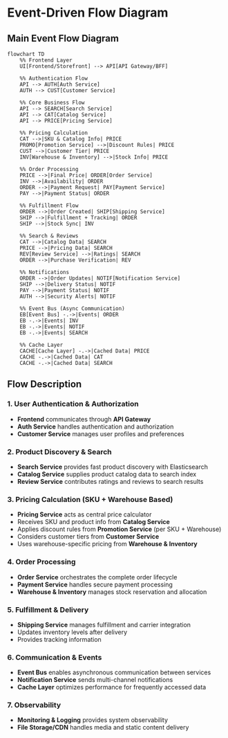 # Event-Driven Flow Diagram

## Main Event Flow Diagram

```mermaid
flowchart TD
    %% Frontend Layer
    UI[Frontend/Storefront] --> API[API Gateway/BFF]
    
    %% Authentication Flow
    API --> AUTH[Auth Service]
    AUTH --> CUST[Customer Service]
    
    %% Core Business Flow
    API --> SEARCH[Search Service]
    API --> CAT[Catalog Service]
    API --> PRICE[Pricing Service]
    
    %% Pricing Calculation
    CAT -->|SKU & Catalog Info| PRICE
    PROMO[Promotion Service] -->|Discount Rules| PRICE
    CUST -->|Customer Tier| PRICE
    INV[Warehouse & Inventory] -->|Stock Info| PRICE
    
    %% Order Processing
    PRICE -->|Final Price| ORDER[Order Service]
    INV -->|Availability| ORDER
    ORDER -->|Payment Request| PAY[Payment Service]
    PAY -->|Payment Status| ORDER
    
    %% Fulfillment Flow
    ORDER -->|Order Created| SHIP[Shipping Service]
    SHIP -->|Fulfillment + Tracking| ORDER
    SHIP -->|Stock Sync| INV
    
    %% Search & Reviews
    CAT -->|Catalog Data| SEARCH
    PRICE -->|Pricing Data| SEARCH
    REV[Review Service] -->|Ratings| SEARCH
    ORDER -->|Purchase Verification| REV
    
    %% Notifications
    ORDER -->|Order Updates| NOTIF[Notification Service]
    SHIP -->|Delivery Status| NOTIF
    PAY -->|Payment Status| NOTIF
    AUTH -->|Security Alerts| NOTIF
    
    %% Event Bus (Async Communication)
    EB[Event Bus] -.->|Events| ORDER
    EB -.->|Events| INV
    EB -.->|Events| NOTIF
    EB -.->|Events| SEARCH
    
    %% Cache Layer
    CACHE[Cache Layer] -.->|Cached Data| PRICE
    CACHE -.->|Cached Data| CAT
    CACHE -.->|Cached Data| SEARCH
```

## Flow Description

### 1. User Authentication & Authorization
- **Frontend** communicates through **API Gateway**
- **Auth Service** handles authentication and authorization
- **Customer Service** manages user profiles and preferences

### 2. Product Discovery & Search
- **Search Service** provides fast product discovery with Elasticsearch
- **Catalog Service** supplies product catalog data to search index
- **Review Service** contributes ratings and reviews to search results

### 3. Pricing Calculation (SKU + Warehouse Based)
- **Pricing Service** acts as central price calculator
- Receives SKU and product info from **Catalog Service**
- Applies discount rules from **Promotion Service** (per SKU + Warehouse)
- Considers customer tiers from **Customer Service**
- Uses warehouse-specific pricing from **Warehouse & Inventory**

### 4. Order Processing
- **Order Service** orchestrates the complete order lifecycle
- **Payment Service** handles secure payment processing
- **Warehouse & Inventory** manages stock reservation and allocation

### 5. Fulfillment & Delivery
- **Shipping Service** manages fulfillment and carrier integration
- Updates inventory levels after delivery
- Provides tracking information

### 6. Communication & Events
- **Event Bus** enables asynchronous communication between services
- **Notification Service** sends multi-channel notifications
- **Cache Layer** optimizes performance for frequently accessed data

### 7. Observability
- **Monitoring & Logging** provides system observability
- **File Storage/CDN** handles media and static content delivery